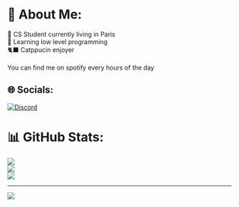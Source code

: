 # 💫 About Me:
🥖 CS Student currently living in Paris<br>🌱 Learning low level programming<br>🐈‍⬛ Catppucin enjoyer <br><br>You can find me on spotify every hours of the day<br>


## 🌐 Socials:
[![Discord](https://img.shields.io/badge/Discord-%237289DA.svg?logo=discord&logoColor=white)](https://discord.gg/kuruae) 
# 📊 GitHub Stats:
![](https://github-readme-stats.vercel.app/api?username=kuruae&theme=catppuccin_mocha&hide_border=false&include_all_commits=false&count_private=false)<br/>
![](https://github-readme-streak-stats.herokuapp.com/?user=kuruae&theme=catppuccin_mocha&hide_border=false)<br/>
![](https://github-readme-stats.vercel.app/api/top-langs/?username=kuruae&theme=catppuccin_mocha&hide_border=false&include_all_commits=false&count_private=false&layout=compact)

---
[![](https://visitcount.itsvg.in/api?id=kuruae&icon=0&color=6)](https://visitcount.itsvg.in)
